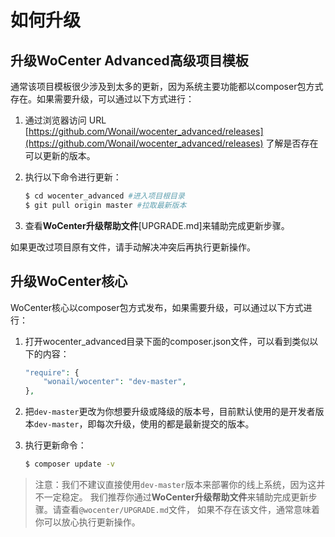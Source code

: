 # 如何升级 #

## 升级WoCenter Advanced高级项目模板 ##

通常该项目模板很少涉及到太多的更新，因为系统主要功能都以composer包方式存在。如果需要升级，可以通过以下方式进行：

1. 通过浏览器访问 URL [https://github.com/Wonail/wocenter_advanced/releases](https://github.com/Wonail/wocenter_advanced/releases)
了解是否存在可以更新的版本。

2. 执行以下命令进行更新：

   ```bash
   $ cd wocenter_advanced #进入项目根目录
   $ git pull origin master #拉取最新版本
   ```

3. 查看**WoCenter升级帮助文件**[UPGRADE.md]来辅助完成更新步骤。

如果更改过项目原有文件，请手动解决冲突后再执行更新操作。

## 升级WoCenter核心 ##

WoCenter核心以composer包方式发布，如果需要升级，可以通过以下方式进行：

1. 打开wocenter_advanced目录下面的composer.json文件，可以看到类似以下的内容：

   ```php
   "require": {
       "wonail/wocenter": "dev-master",
   },
   ```

2. 把`dev-master`更改为你想要升级或降级的版本号，目前默认使用的是开发者版本`dev-master`，即每次升级，使用的都是最新提交的版本。

3. 执行更新命令：

   ```bash
   $ composer update -v
   ```

>   注意：我们不建议直接使用`dev-master`版本来部署你的线上系统，因为这并不一定稳定。
>   我们推荐你通过**WoCenter升级帮助文件**来辅助完成更新步骤。请查看`@wocenter/UPGRADE.md`文件，
如果不存在该文件，通常意味着你可以放心执行更新操作。